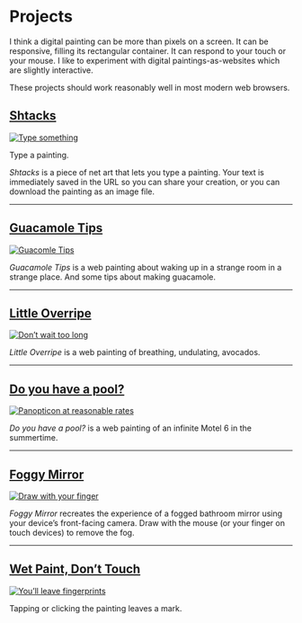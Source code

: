 # Projects

I think a digital painting can be more than pixels on a screen. It can be responsive, filling its rectangular container. It can respond to your touch or your mouse. I like to experiment with digital paintings-as-websites which are slightly interactive.

These projects should work reasonably well in most modern web browsers.

## [Shtacks](http://shtacks.com)

[![Type something](/images/thumbs/example.jpg)](http://shtacks.com)

Type a painting.

_Shtacks_ is a piece of net art that lets you type a painting. Your text is immediately saved in the URL so you can share your creation, or you can download the painting as an image file.

---

## [Guacamole Tips](http://guacamole.tips)

[![Guacomle Tips](/images/thumbs/guacamole-tips.jpg)](http://guacamole.tips)

_Guacamole Tips_ is a web painting about waking up in a strange room in a strange place. And some tips about making guacamole.

---

## [Little Overripe](http://littleoverripe.com)

[![Don’t wait too long](/images/thumbs/little-overripe-thumbnail.jpg)](http://littleoverripe.com/)

_Little Overripe_ is a web painting of breathing, undulating, avocados.

---

## [Do you have a pool?](https://doyouhaveapool.com)

[![Panopticon at reasonable rates](/images/thumbs/motel6-thumbnail.jpg)](https://doyouhaveapool.com)

_Do you have a pool?_ is a web painting of an infinite Motel 6 in the summertime.

---

## [Foggy Mirror](https://abouthalf.github.io/foggy-mirror/)

[![Draw with your finger](/images/thumbs/foggy-thumbnail.jpg)](https://abouthalf.github.io/foggy-mirror/)

_Foggy Mirror_ recreates the experience of a fogged bathroom mirror using your device’s front-facing camera. Draw with the mouse (or your finger on touch devices) to remove the fog.

---

## [Wet Paint, Don’t Touch](https://abouthalf.github.io/wet-paint-dont-touch/)

[![You’ll leave fingerprints](/images/thumbs/wet-paint-dont-touch.jpg)](https://abouthalf.github.io/wet-paint-dont-touch/)

Tapping or clicking the painting leaves a mark.
